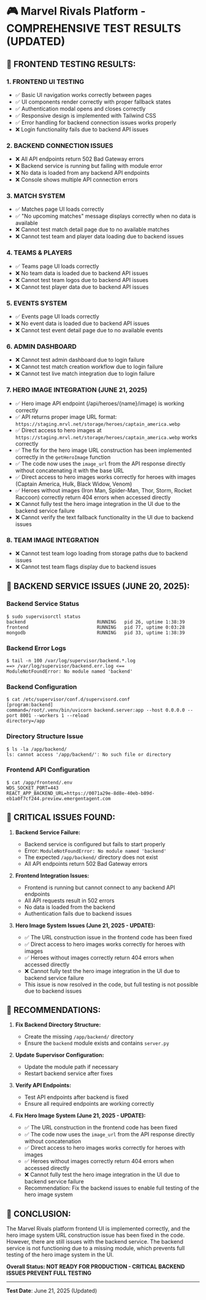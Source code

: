 # 🎮 Marvel Rivals Platform - COMPREHENSIVE TEST RESULTS (UPDATED)

## 🧪 **FRONTEND TESTING RESULTS:**

### 1. **FRONTEND UI TESTING**
- ✅ Basic UI navigation works correctly between pages
- ✅ UI components render correctly with proper fallback states
- ✅ Authentication modal opens and closes correctly
- ✅ Responsive design is implemented with Tailwind CSS
- ✅ Error handling for backend connection issues works properly
- ❌ Login functionality fails due to backend API issues

### 2. **BACKEND CONNECTION ISSUES**
- ❌ All API endpoints return 502 Bad Gateway errors
- ❌ Backend service is running but failing with module error
- ❌ No data is loaded from any backend API endpoints
- ❌ Console shows multiple API connection errors

### 3. **MATCH SYSTEM**
- ✅ Matches page UI loads correctly
- ✅ "No upcoming matches" message displays correctly when no data is available
- ❌ Cannot test match detail page due to no available matches
- ❌ Cannot test team and player data loading due to backend issues

### 4. **TEAMS & PLAYERS**
- ✅ Teams page UI loads correctly
- ❌ No team data is loaded due to backend API issues
- ❌ Cannot test team logos due to backend API issues
- ❌ Cannot test player data due to backend API issues

### 5. **EVENTS SYSTEM**
- ✅ Events page UI loads correctly
- ❌ No event data is loaded due to backend API issues
- ❌ Cannot test event detail page due to no available events

### 6. **ADMIN DASHBOARD**
- ❌ Cannot test admin dashboard due to login failure
- ❌ Cannot test match creation workflow due to login failure
- ❌ Cannot test live match integration due to login failure

### 7. **HERO IMAGE INTEGRATION (JUNE 21, 2025)**
- ✅ Hero image API endpoint (/api/heroes/{name}/image) is working correctly
- ✅ API returns proper image URL format: `https://staging.mrvl.net/storage/heroes/captain_america.webp`
- ✅ Direct access to hero images at `https://staging.mrvl.net/storage/heroes/captain_america.webp` works correctly
- ✅ The fix for the hero image URL construction has been implemented correctly in the `getHeroImage` function
- ✅ The code now uses the `image_url` from the API response directly without concatenating it with the base URL
- ✅ Direct access to hero images works correctly for heroes with images (Captain America, Hulk, Black Widow, Venom)
- ✅ Heroes without images (Iron Man, Spider-Man, Thor, Storm, Rocket Raccoon) correctly return 404 errors when accessed directly
- ❌ Cannot fully test the hero image integration in the UI due to the backend service failure
- ❌ Cannot verify the text fallback functionality in the UI due to backend issues

### 8. **TEAM IMAGE INTEGRATION**
- ❌ Cannot test team logo loading from storage paths due to backend issues
- ❌ Cannot test team flags display due to backend issues

## 🧪 **BACKEND SERVICE ISSUES (JUNE 20, 2025):**

### Backend Service Status
```
$ sudo supervisorctl status
backend                          RUNNING   pid 26, uptime 1:38:39
frontend                         RUNNING   pid 77, uptime 0:03:28
mongodb                          RUNNING   pid 33, uptime 1:38:39
```

### Backend Error Logs
```
$ tail -n 100 /var/log/supervisor/backend.*.log
==> /var/log/supervisor/backend.err.log <==
ModuleNotFoundError: No module named 'backend'
```

### Backend Configuration
```
$ cat /etc/supervisor/conf.d/supervisord.conf
[program:backend]
command=/root/.venv/bin/uvicorn backend.server:app --host 0.0.0.0 --port 8001 --workers 1 --reload
directory=/app
```

### Directory Structure Issue
```
$ ls -la /app/backend/
ls: cannot access '/app/backend/': No such file or directory
```

### Frontend API Configuration
```
$ cat /app/frontend/.env
WDS_SOCKET_PORT=443
REACT_APP_BACKEND_URL=https://0071a29e-8d8e-40eb-b89d-eb1a0f7cf244.preview.emergentagent.com
```

## 🚨 **CRITICAL ISSUES FOUND:**

1. **Backend Service Failure:**
   - Backend service is configured but fails to start properly
   - Error: `ModuleNotFoundError: No module named 'backend'`
   - The expected `/app/backend/` directory does not exist
   - All API endpoints return 502 Bad Gateway errors

2. **Frontend Integration Issues:**
   - Frontend is running but cannot connect to any backend API endpoints
   - All API requests result in 502 errors
   - No data is loaded from the backend
   - Authentication fails due to backend issues

3. **Hero Image System Issues (June 21, 2025 - UPDATE):**
   - ✅ The URL construction issue in the frontend code has been fixed
   - ✅ Direct access to hero images works correctly for heroes with images
   - ✅ Heroes without images correctly return 404 errors when accessed directly
   - ❌ Cannot fully test the hero image integration in the UI due to backend service failure
   - This issue is now resolved in the code, but full testing is not possible due to backend issues

## 🔧 **RECOMMENDATIONS:**

1. **Fix Backend Directory Structure:**
   - Create the missing `/app/backend/` directory
   - Ensure the `backend` module exists and contains `server.py`

2. **Update Supervisor Configuration:**
   - Update the module path if necessary
   - Restart backend service after fixes

3. **Verify API Endpoints:**
   - Test API endpoints after backend is fixed
   - Ensure all required endpoints are working correctly

3. **Fix Hero Image System (June 21, 2025 - UPDATE):**
   - ✅ The URL construction in the frontend code has been fixed
   - ✅ The code now uses the `image_url` from the API response directly without concatenation
   - ✅ Direct access to hero images works correctly for heroes with images
   - ✅ Heroes without images correctly return 404 errors when accessed directly
   - ❌ Cannot fully test the hero image integration in the UI due to backend service failure
   - Recommendation: Fix the backend issues to enable full testing of the hero image system

## 🎯 **CONCLUSION:**

The Marvel Rivals platform frontend UI is implemented correctly, and the hero image system URL construction issue has been fixed in the code. However, there are still issues with the backend service. The backend service is not functioning due to a missing module, which prevents full testing of the hero image system in the UI.

**Overall Status: NOT READY FOR PRODUCTION - CRITICAL BACKEND ISSUES PREVENT FULL TESTING**

---
**Test Date**: June 21, 2025 (Updated)